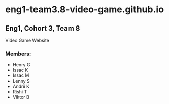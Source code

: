 # eng1-team3.8-video-game.github.io

## Eng1, Cohort 3, Team 8  
Video Game Website

### Members:
- Henry G
- Issac K
- Issac M
- Lenny S
- Andrii K
- Rishi T
- Viktor B
